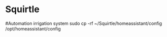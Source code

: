 # Squirtle
#Automation irrigation system
sudo cp -rf ~/Squirtle/homeassistant/config /opt/homeassistant/config
